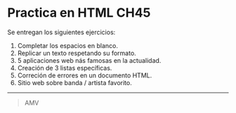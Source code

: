 # Practica en HTML CH45

Se entregan los siguientes ejercicios:
1. Completar los espacios en blanco.
2. Replicar un texto respetando su formato.
3. 5 aplicaciones web nás famosas en la actualidad.
4. Creación de 3 listas específicas.
5. Correción de errores en un documento HTML.
6. Sitio web sobre banda / artista favorito.

---

> AMV
